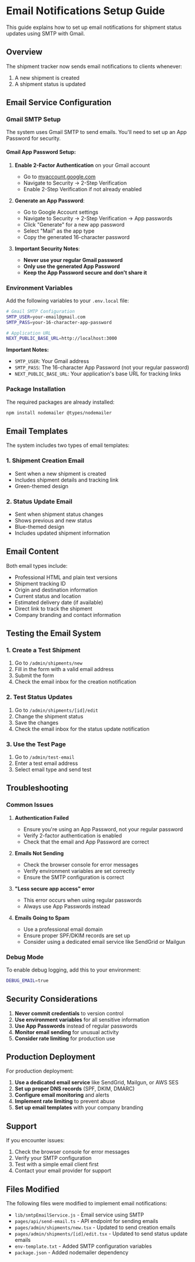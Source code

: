 # Email Notifications Setup Guide

This guide explains how to set up email notifications for shipment status updates using SMTP with Gmail.

## Overview

The shipment tracker now sends email notifications to clients whenever:
1. A new shipment is created
2. A shipment status is updated

## Email Service Configuration

### Gmail SMTP Setup

The system uses Gmail SMTP to send emails. You'll need to set up an App Password for security.

#### Gmail App Password Setup:

1. **Enable 2-Factor Authentication** on your Gmail account
   - Go to [myaccount.google.com](https://myaccount.google.com/)
   - Navigate to Security → 2-Step Verification
   - Enable 2-Step Verification if not already enabled

2. **Generate an App Password**:
   - Go to Google Account settings
   - Navigate to Security → 2-Step Verification → App passwords
   - Click "Generate" for a new app password
   - Select "Mail" as the app type
   - Copy the generated 16-character password

3. **Important Security Notes**:
   - **Never use your regular Gmail password**
   - **Only use the generated App Password**
   - **Keep the App Password secure and don't share it**

### Environment Variables

Add the following variables to your `.env.local` file:

```bash
# Gmail SMTP Configuration
SMTP_USER=your-email@gmail.com
SMTP_PASS=your-16-character-app-password

# Application URL
NEXT_PUBLIC_BASE_URL=http://localhost:3000
```

**Important Notes:**
- `SMTP_USER`: Your Gmail address
- `SMTP_PASS`: The 16-character App Password (not your regular password)
- `NEXT_PUBLIC_BASE_URL`: Your application's base URL for tracking links

### Package Installation

The required packages are already installed:
```bash
npm install nodemailer @types/nodemailer
```

## Email Templates

The system includes two types of email templates:

### 1. Shipment Creation Email
- Sent when a new shipment is created
- Includes shipment details and tracking link
- Green-themed design

### 2. Status Update Email
- Sent when shipment status changes
- Shows previous and new status
- Blue-themed design
- Includes updated shipment information

## Email Content

Both email types include:
- Professional HTML and plain text versions
- Shipment tracking ID
- Origin and destination information
- Current status and location
- Estimated delivery date (if available)
- Direct link to track the shipment
- Company branding and contact information

## Testing the Email System

### 1. Create a Test Shipment
1. Go to `/admin/shipments/new`
2. Fill in the form with a valid email address
3. Submit the form
4. Check the email inbox for the creation notification

### 2. Test Status Updates
1. Go to `/admin/shipments/[id]/edit`
2. Change the shipment status
3. Save the changes
4. Check the email inbox for the status update notification

### 3. Use the Test Page
1. Go to `/admin/test-email`
2. Enter a test email address
3. Select email type and send test

## Troubleshooting

### Common Issues

1. **Authentication Failed**
   - Ensure you're using an App Password, not your regular password
   - Verify 2-factor authentication is enabled
   - Check that the email and App Password are correct

2. **Emails Not Sending**
   - Check the browser console for error messages
   - Verify environment variables are set correctly
   - Ensure the SMTP configuration is correct

3. **"Less secure app access" error**
   - This error occurs when using regular passwords
   - Always use App Passwords instead

4. **Emails Going to Spam**
   - Use a professional email domain
   - Ensure proper SPF/DKIM records are set up
   - Consider using a dedicated email service like SendGrid or Mailgun

### Debug Mode

To enable debug logging, add this to your environment:
```bash
DEBUG_EMAIL=true
```

## Security Considerations

1. **Never commit credentials** to version control
2. **Use environment variables** for all sensitive information
3. **Use App Passwords** instead of regular passwords
4. **Monitor email sending** for unusual activity
5. **Consider rate limiting** for production use

## Production Deployment

For production deployment:

1. **Use a dedicated email service** like SendGrid, Mailgun, or AWS SES
2. **Set up proper DNS records** (SPF, DKIM, DMARC)
3. **Configure email monitoring** and alerts
4. **Implement rate limiting** to prevent abuse
5. **Set up email templates** with your company branding

## Support

If you encounter issues:
1. Check the browser console for error messages
2. Verify your SMTP configuration
3. Test with a simple email client first
4. Contact your email provider for support

## Files Modified

The following files were modified to implement email notifications:

- `lib/smtpEmailService.js` - Email service using SMTP
- `pages/api/send-email.ts` - API endpoint for sending emails
- `pages/admin/shipments/new.tsx` - Updated to send creation emails
- `pages/admin/shipments/[id]/edit.tsx` - Updated to send status update emails
- `env-template.txt` - Added SMTP configuration variables
- `package.json` - Added nodemailer dependency 